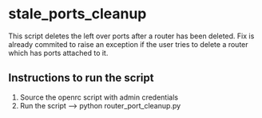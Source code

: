 stale_ports_cleanup
===================

This script deletes the left over ports after a router has been deleted. Fix is already commited to raise an exception if the user tries to delete a router which has ports attached to it. 

Instructions to run the script
-----------------------------
1. Source the openrc script with admin credentials
2. Run the script --> python router_port_cleanup.py

